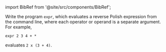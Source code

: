 import BibRef from '@site/src/components/BibRef';

Write the program `expr`, which evaluates a reverse Polish
expression from the command line, where each operator or operand is a separate
argument. For example,

```
expr 2 3 4 + *
```

evaluates `2 x (3 + 4)`. <BibRef id='KR1988' pages='p. 118'></BibRef>
